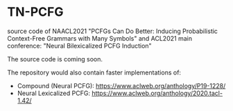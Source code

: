 # TN-PCFG
source code of  NAACL2021 "PCFGs Can Do Better: Inducing Probabilistic Context-Free Grammars with Many Symbols" and ACL2021 main conference: "Neural Bilexicalized PCFG Induction"


The source code is coming soon. 

The repository would also contain faster implementations of:
- Compound (Neural PCFG): https://www.aclweb.org/anthology/P19-1228/
- Neural Lexicalized PCFG: https://www.aclweb.org/anthology/2020.tacl-1.42/


